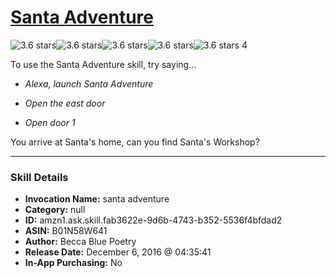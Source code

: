 # [Santa Adventure](http://alexa.amazon.com/#skills/amzn1.ask.skill.fab3622e-9d6b-4743-b352-5536f4bfdad2)
![3.6 stars](../../images/ic_star_black_18dp_1x.png)![3.6 stars](../../images/ic_star_black_18dp_1x.png)![3.6 stars](../../images/ic_star_black_18dp_1x.png)![3.6 stars](../../images/ic_star_half_black_18dp_1x.png)![3.6 stars](../../images/ic_star_border_black_18dp_1x.png) 4

To use the Santa Adventure skill, try saying...

* *Alexa, launch Santa Adventure*

* *Open the east door*

* *Open door 1*

You arrive at Santa's home, can you find Santa's Workshop?

***

### Skill Details

* **Invocation Name:** santa adventure
* **Category:** null
* **ID:** amzn1.ask.skill.fab3622e-9d6b-4743-b352-5536f4bfdad2
* **ASIN:** B01N58W641
* **Author:** Becca Blue Poetry
* **Release Date:** December 6, 2016 @ 04:35:41
* **In-App Purchasing:** No
